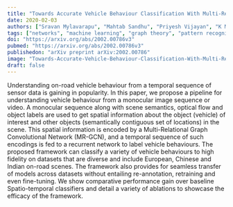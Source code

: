 ```yaml
---
title: "Towards Accurate Vehicle Behaviour Classification With Multi-Relational Graph Convolutional Networks"
date: 2020-02-03
authors: ["Sravan Mylavarapu", "Mahtab Sandhu", "Priyesh Vijayan", "K Madhava Krishna", "B Ravindran", "Anoop Namboodiri"]
tags: ["networks", "machine learning", "graph theory", "pattern recognition"]
doi: "https://arxiv.org/abs/2002.00786v3"
pubmed: "https://arxiv.org/abs/2002.00786v3"
publishedon: "arXiv preprint arXiv:2002.00786"
image: "Towards-Accurate-Vehicle-Behaviour-Classification-With-Multi-Relational.png"
draft: false
---
```


Understanding on-road vehicle behaviour from a temporal sequence of sensor data is gaining in popularity. In this paper, we propose a pipeline for understanding vehicle behaviour from a monocular image sequence or video. A monocular sequence along with scene semantics, optical flow and object labels are used to get spatial information about the object (vehicle) of interest and other objects (semantically contiguous set of locations) in the scene. This spatial information is encoded by a Multi-Relational Graph Convolutional Network (MR-GCN), and a temporal sequence of such encodings is fed to a recurrent network to label vehicle behaviours. The proposed framework can classify a variety of vehicle behaviours to high fidelity on datasets that are diverse and include European, Chinese and Indian on-road scenes. The framework also provides for seamless transfer of models across datasets without entailing re-annotation, retraining and even fine-tuning. We show comparative performance gain over baseline Spatio-temporal classifiers and detail a variety of ablations to showcase the efficacy of the framework.